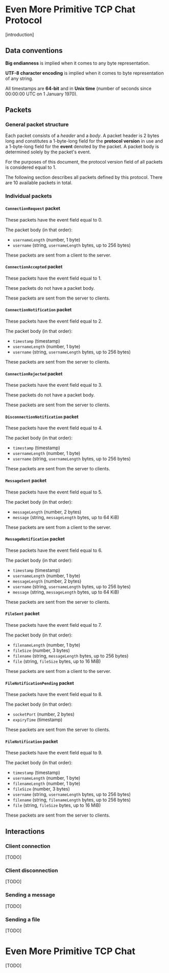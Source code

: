 # Even More Primitive TCP Chat Protocol

[introduction]

## Data conventions

**Big endianness** is implied when it comes to any byte representation.

**UTF-8 character encoding** is implied when it comes to byte representation of any string.

All timestamps are **64-bit** and in **Unix time** (number of seconds since 00:00:00 UTC on 1 January 1970).

## Packets

### General packet structure

Each packet consists of a *header* and a *body*. A packet header is 2 bytes long and constitutes a 1-byte-long field for
the **protocol version** in use and a 1-byte-long field for the **event** denoted by the packet. A packet body is
determined solely by the packet's event.

For the purposes of this document, the protocol version field of all packets is considered equal to 1.

The following section describes all packets defined by this protocol. There are 10 available packets in total.

### Individual packets

#### `ConnectionRequest` packet

These packets have the event field equal to 0.

The packet body (in that order):
* `usernameLength` (number, 1 byte)
* `username` (string, `usernameLength` bytes, up to 256 bytes)

These packets are sent from a client to the server.

#### `ConnectionAccepted` packet

These packets have the event field equal to 1.

These packets do not have a packet body.

These packets are sent from the server to clients.

#### `ConnectionNotification` packet

These packets have the event field equal to 2.

The packet body (in that order):
* `timestamp` (timestamp)
* `usernameLength` (number, 1 byte)
* `username` (string, `usernameLength` bytes, up to 256 bytes)

These packets are sent from the server to clients.

#### `ConnectionRejected` packet

These packets have the event field equal to 3.

These packets do not have a packet body.

These packets are sent from the server to clients.

#### `DisconnectionNotification` packet

These packets have the event field equal to 4.

The packet body (in that order):
* `timestamp` (timestamp)
* `usernameLength` (number, 1 byte)
* `username` (string, `usernameLength` bytes, up to 256 bytes)

These packets are sent from the server to clients.

#### `MessageSent` packet

These packets have the event field equal to 5.

The packet body (in that order):
* `messageLength` (number, 2 bytes)
* `message` (string, `messageLength` bytes, up to 64 KiB)

These packets are sent from a client to the server.

#### `MessageNotification` packet

These packets have the event field equal to 6.

The packet body (in that order):
* `timestamp` (timestamp)
* `usernameLength` (number, 1 byte)
* `messageLength` (number, 2 bytes)
* `username` (string, `usernameLength` bytes, up to 256 bytes)
* `message` (string, `messageLength` bytes, up to 64 KiB)

These packets are sent from the server to clients.

#### `FileSent` packet

These packets have the event field equal to 7.

The packet body (in that order):
* `filenameLength` (number, 1 byte)
* `fileSize` (number, 3 bytes)
* `filename` (string, `messageLength` bytes, up to 256 bytes)
* `file` (string, `fileSize` bytes, up to 16 MiB)

These packets are sent from a client to the server.

#### `FileNotificationPending` packet

These packets have the event field equal to 8.

The packet body (in that order):
* `socketPort` (number, 2 bytes)
* `expiryTime` (timestamp)

These packets are sent from the server to clients.

#### `FileNotification` packet

These packets have the event field equal to 9.

The packet body (in that order):
* `timestamp` (timestamp)
* `usernameLength` (number, 1 byte)
* `filenameLength` (number, 1 byte)
* `fileSize` (number, 3 bytes)
* `username` (string, `usernameLength` bytes, up to 256 bytes)
* `filename` (string, `filenameLength` bytes, up to 256 bytes)
* `file` (string, `fileSize` bytes, up to 16 MiB)

These packets are sent from the server to clients.

## Interactions

### Client connection

[TODO]

### Client disconnection

[TODO]

### Sending a message

[TODO]

### Sending a file

[TODO]

# Even More Primitive TCP Chat

[TODO]
